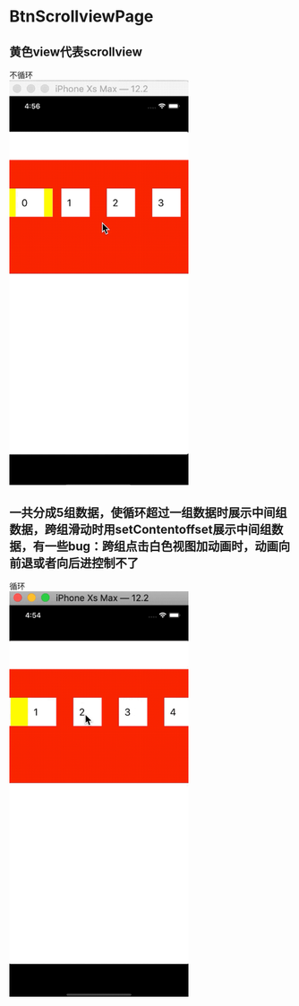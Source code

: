 # BtnScrollviewPage
## 黄色view代表scrollview
不循环<br>
<img src="https://github.com/zhengwei931102/BtnScrollviewPage/blob/master/gifnoloop.gif" width="320">
## 一共分成5组数据，使循环超过一组数据时展示中间组数据，跨组滑动时用setContentoffset展示中间组数据，有一些bug：跨组点击白色视图加动画时，动画向前退或者向后进控制不了
循环<br>
<img src="https://github.com/zhengwei931102/BtnScrollviewPage/blob/master/gifloop.gif" width="320">
